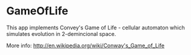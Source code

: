 # GameOfLife

This app implements Convey's Game of Life - cellular automaton which simulates evolution in 2-demincional space.

More info: http://en.wikipedia.org/wiki/Conway's_Game_of_Life
